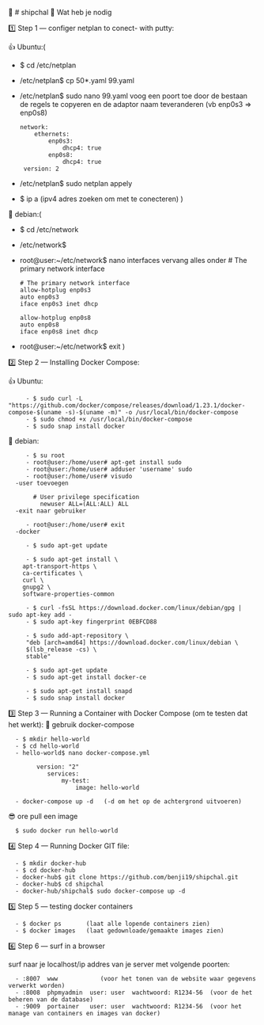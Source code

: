 🐧 # shipchal 🐧
Wat heb je nodig
 
 1️⃣ Step 1 — configer netplan to conect- with putty:  

   👍 Ubuntu:(
   - $ cd /etc/netplan
   - /etc/netplan$ cp 50*.yaml 99.yaml
   - /etc/netplan$ sudo nano 99.yaml
      voog een poort toe door de bestaan de regels te copyeren en de adaptor naam teveranderen (vb enp0s3 => enp0s8)
      
         network:
             ethernets:
                 enp0s3:
                     dhcp4: true
                 enp0s8:
                     dhcp4: true
          version: 2
       
   - /etc/netplan$ sudo netplan appely
   - $ ip a  (ipv4 adres zoeken om met te conecteren)
   )
   
  💖 debian:(
   - $ cd /etc/network
   - /etc/network$ 
   - root@user:~/etc/network$ nano interfaces
   vervang alles onder # The primary network interface 
   
         # The primary network interface
         allow-hotplug enp0s3
         auto enp0s3
         iface enp0s3 inet dhcp

         allow-hotplug enp0s8
         auto enp0s8
         iface enp0s8 inet dhcp
   - root@user:~/etc/network$ exit
   )
         
          
2️⃣ Step 2 — Installing Docker Compose:

   👍 Ubuntu:

         - $ sudo curl -L "https://github.com/docker/compose/releases/download/1.23.1/docker-compose-$(uname -s)-$(uname -m)" -o /usr/local/bin/docker-compose
         - $ sudo chmod +x /usr/local/bin/docker-compose
         - $ sudo snap install docker 

   💖 debian:

         - $ su root
         - root@user:/home/user# apt-get install sudo
         - root@user:/home/user# adduser 'username' sudo
         - root@user:/home/user# visudo
      -user toevoegen

           # User privilege specification
             newuser ALL=(ALL:ALL) ALL
      -exit naar gebruiker

         - root@user:/home/user# exit
      -docker

         - $ sudo apt-get update

         - $ sudo apt-get install \
        apt-transport-https \
        ca-certificates \
        curl \
        gnupg2 \
        software-properties-common

         - $ curl -fsSL https://download.docker.com/linux/debian/gpg | sudo apt-key add -
         - $ sudo apt-key fingerprint 0EBFCD88

         - $ sudo add-apt-repository \
         "deb [arch=amd64] https://download.docker.com/linux/debian \
         $(lsb_release -cs) \
         stable"

         - $ sudo apt-get update
         - $ sudo apt-get install docker-ce

         - $ sudo apt-get install snapd
         - $ sudo snap install docker 

3️⃣ Step 3 — Running a Container with Docker Compose (om te testen dat het werkt):
   👏 gebruik docker-compose

      - $ mkdir hello-world 
      - $ cd hello-world
      - hello-world$ nano docker-compose.yml 

            version: "2"
               services:
                   my-test:
                       image: hello-world

      - docker-compose up -d   (-d om het op de achtergrond uitvoeren)
   😎 ore pull een image
   
      $ sudo docker run hello-world

4️⃣ Step 4 — Running Docker GIT file:

      - $ mkdir docker-hub 
      - $ cd docker-hub
      - docker-hub$ git clone https://github.com/benji19/shipchal.git
      - docker-hub$ cd shipchal
      - docker-hub/shipchal$ sudo docker-compose up -d
   
5️⃣ Step 5 — testing docker containers

      - $ docker ps       (laat alle lopende containers zien)
      - $ docker images   (laat gedownloade/gemaakte images zien)
   
6️⃣ Step 6 — surf in a browser

   surf naar je localhost/ip addres van je server met volgende poorten:
   
      - :8007  www            (voor het tonen van de website waar gegevens verwerkt worden)
      - :8008  phpmyadmin  user: user  wachtwoord: R1234-56  (voor de het beheren van de database)
      - :9009  portainer   user: user  wachtwoord: R1234-56  (voor het manage van containers en images van docker)
